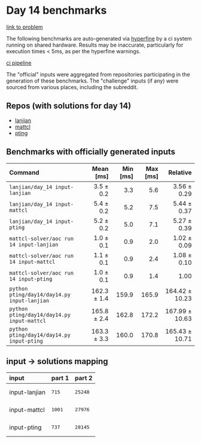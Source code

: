# Day 14 benchmarks

[link to problem](http://adventofcode.com/2022/day/14)

The following benchmarks are auto-generated via [hyperfine](https://github.com/sharkdp/hyperfine) by a ci system running on shared hardware. Results may be inaccurate, particularly for execution times < 5ms, as per the hyperfine warnings.

[ci pipeline](http://ci.papercode.net:8080/teams/aoc2022/pipelines/aoc-compare-2022)

The "official" inputs were aggregated from repositories participating in the generation of these benchmarks. The "challenge" inputs (if any) were sourced from various places, including the subreddit.

## Repos (with solutions for day 14)


- [lanjian](https://github.com/LanJian/aoc-2022)
- [mattcl](https://github.com/mattcl/aoc2022)
- [pting](https://github.com/pting/aoc2022)

## Benchmarks with officially generated inputs
| Command | Mean [ms] | Min [ms] | Max [ms] | Relative |
|:---|---:|---:|---:|---:|
| `lanjian/day_14 input-lanjian` | 3.5 ± 0.2 | 3.3 | 5.6 | 3.56 ± 0.29 |
| `lanjian/day_14 input-mattcl` | 5.4 ± 0.2 | 5.2 | 7.5 | 5.44 ± 0.37 |
| `lanjian/day_14 input-pting` | 5.2 ± 0.2 | 5.0 | 7.1 | 5.27 ± 0.39 |
| `mattcl-solver/aoc run 14 input-lanjian` | 1.0 ± 0.1 | 0.9 | 2.0 | 1.02 ± 0.09 |
| `mattcl-solver/aoc run 14 input-mattcl` | 1.1 ± 0.1 | 0.9 | 2.4 | 1.08 ± 0.10 |
| `mattcl-solver/aoc run 14 input-pting` | 1.0 ± 0.1 | 0.9 | 1.4 | 1.00 |
| `python pting/day14/day14.py input-lanjian` | 162.3 ± 1.4 | 159.9 | 165.9 | 164.42 ± 10.23 |
| `python pting/day14/day14.py input-mattcl` | 165.8 ± 2.4 | 162.8 | 172.2 | 167.99 ± 10.63 |
| `python pting/day14/day14.py input-pting` | 163.3 ± 3.3 | 160.0 | 170.8 | 165.43 ± 10.71 |

## input -> solutions mapping
|input|part 1|part 2|
|:---|:---|:---|
|input-lanjian|<pre>715</pre>|<pre>25248</pre>|
|input-mattcl|<pre>1001</pre>|<pre>27976</pre>|
|input-pting|<pre>737</pre>|<pre>28145</pre>|
